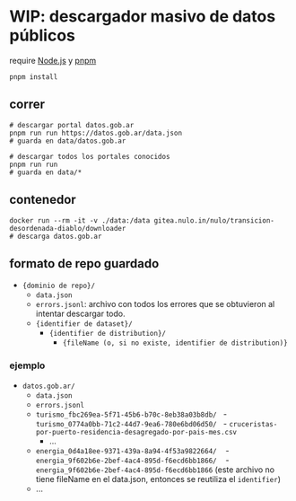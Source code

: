 # WIP: descargador masivo de datos públicos

require [Node.js](https://nodejs.org) y [pnpm](https://pnpm.io/)

```
pnpm install
```

## correr

```
# descargar portal datos.gob.ar
pnpm run run https://datos.gob.ar/data.json
# guarda en data/datos.gob.ar

# descargar todos los portales conocidos
pnpm run run
# guarda en data/*
```

## contenedor

```
docker run --rm -it -v ./data:/data gitea.nulo.in/nulo/transicion-desordenada-diablo/downloader
# descarga datos.gob.ar
```

## formato de repo guardado

- `{dominio de repo}/`
  - `data.json`
  - `errors.jsonl`: archivo con todos los errores que se obtuvieron al intentar descargar todo.
  - `{identifier de dataset}/`
    - `{identifier de distribution}/`
      - `{fileName (o, si no existe, identifier de distribution)}`

### ejemplo

- `datos.gob.ar/`
  - `data.json`
  - `errors.jsonl`
  - `turismo_fbc269ea-5f71-45b6-b70c-8eb38a03b8db/`
    - `turismo_0774a0bb-71c2-44d7-9ea6-780e6bd06d50/`
      - `cruceristas-por-puerto-residencia-desagregado-por-pais-mes.csv`
    - ...
  - `energia_0d4a18ee-9371-439a-8a94-4f53a9822664/`
    - `energia_9f602b6e-2bef-4ac4-895d-f6ecd6bb1866/`
      - `energia_9f602b6e-2bef-4ac4-895d-f6ecd6bb1866` (este archivo no tiene fileName en el data.json, entonces se reutiliza el `identifier`)
  - ...
